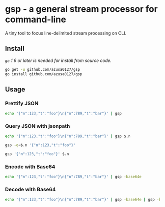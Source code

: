 # gsp - a general stream processor for command-line

A tiny tool to focus line-delimited stream processing on CLI.

## Install

_`go` 1.6 or later is needed for install from source code._

```bash
go get -u github.com/azusa0127/gsp
go install github.com/azusa0127/gsp
```

## Usage

### Prettify JSON

```bash
echo '{"n":123,"t":"foo"}\n{"n":789,"t":"bar"}' | gsp
```

### Query JSON with jsonpath

```bash
echo '{"n":123,"t":"foo"}\n{"n":789,"t":"bar"}' | gsp $.n
```

```bash
gsp -q=$.n '{"n":123,"t":"foo"}'
```

```bash
gsp '{"n":123,"t":"foo"}' $.n
```

### Encode with Base64

```bash
echo '{"n":123,"t":"foo"}\n{"n":789,"t":"bar"}' | gsp -base64e
```

### Decode with Base64

```bash
echo '{"n":123,"t":"foo"}\n{"n":789,"t":"bar"}' | gsp -base64e | gsp -base64d
```
